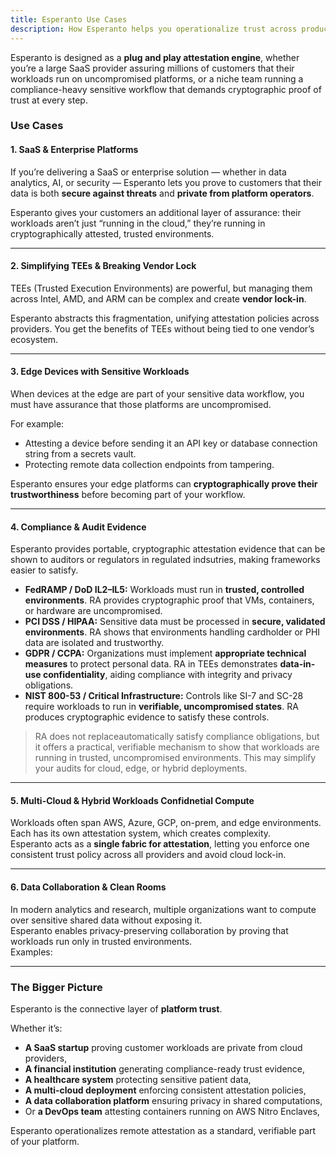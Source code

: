 ```yaml
---
title: Esperanto Use Cases
description: How Esperanto helps you operationalize trust across products, platforms, and workloads.
---
```


Esperanto is designed as a **plug and play attestation engine**, whether you’re a large SaaS provider assuring millions of customers that their workloads run on uncompromised platforms, or a niche team running a compliance-heavy sensitive workflow that demands cryptographic proof of trust at every step.

### Use Cases

#### 1. SaaS & Enterprise Platforms

If you’re delivering a SaaS or enterprise solution — whether in data analytics, AI, or security — Esperanto lets you prove to customers that their data is both **secure against threats** and **private from platform operators**.

Esperanto gives your customers an additional layer of assurance: their workloads aren’t just “running in the cloud,” they’re running in cryptographically attested, trusted environments.

---

#### 2. Simplifying TEEs & Breaking Vendor Lock

TEEs (Trusted Execution Environments) are powerful, but managing them across Intel, AMD, and ARM can be complex and create **vendor lock-in**.

Esperanto abstracts this fragmentation, unifying attestation policies across providers. You get the benefits of TEEs without being tied to one vendor’s ecosystem.

---

#### 3. Edge Devices with Sensitive Workloads

When devices at the edge are part of your sensitive data workflow, you must have assurance that those platforms are uncompromised.

For example:

- Attesting a device before sending it an API key or database connection string from a secrets vault.
- Protecting remote data collection endpoints from tampering.

Esperanto ensures your edge platforms can **cryptographically prove their trustworthiness** before becoming part of your workflow.

---

#### 4. Compliance & Audit Evidence

Esperanto provides portable, cryptographic attestation evidence that can be shown to auditors or regulators in regulated indsutries, making frameworks easier to satisfy.

- **FedRAMP / DoD IL2–IL5:** Workloads must run in **trusted, controlled environments**. RA provides cryptographic proof that VMs, containers, or hardware are uncompromised.
- **PCI DSS / HIPAA:** Sensitive data must be processed in **secure, validated environments**. RA shows that environments handling cardholder or PHI data are isolated and trustworthy.
- **GDPR / CCPA:** Organizations must implement **appropriate technical measures** to protect personal data. RA in TEEs demonstrates **data-in-use confidentiality**, aiding compliance with integrity and privacy obligations.
- **NIST 800-53 / Critical Infrastructure:** Controls like SI-7 and SC-28 require workloads to run in **verifiable, uncompromised states**. RA produces cryptographic evidence to satisfy these controls.

> RA does not replaceautomatically satisfy compliance obligations, but it offers a practical, verifiable mechanism to show that workloads are running in trusted, uncompromised environments. This may simplify your audits for cloud, edge, or hybrid deployments.

---

#### 5. Multi-Cloud & Hybrid Workloads Confidnetial Compute

Workloads often span AWS, Azure, GCP, on-prem, and edge environments. Each has its own attestation system, which creates complexity.  
Esperanto acts as a **single fabric for attestation**, letting you enforce one consistent trust policy across all providers and avoid cloud lock-in.

---

#### 6. Data Collaboration & Clean Rooms

In modern analytics and research, multiple organizations want to compute over sensitive shared data without exposing it.  
Esperanto enables privacy-preserving collaboration by proving that workloads run only in trusted environments.  
Examples:

---

### The Bigger Picture

Esperanto is the connective layer of **platform trust**.

Whether it’s:

- **A SaaS startup** proving customer workloads are private from cloud providers,
- **A financial institution** generating compliance-ready trust evidence,
- **A healthcare system** protecting sensitive patient data,
- **A multi-cloud deployment** enforcing consistent attestation policies,
- **A data collaboration platform** ensuring privacy in shared computations,
- Or **a DevOps team** attesting containers running on AWS Nitro Enclaves,

Esperanto operationalizes remote attestation as a standard, verifiable part of your platform.
